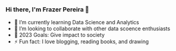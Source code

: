 ### Hi there, I'm Frazer Pereira 👋

- 🌱 I’m currently learning Data Science and Analytics 
- 👯 I’m looking to collaborate with other data scoence enthusiasts
- 🥅 2023 Goals: Give impact to society
- ⚡ Fun fact: I love blogging, reading books, and drawing


